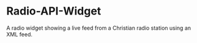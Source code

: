 # Radio-API-Widget
A radio widget showing a live feed from a Christian radio station using an XML feed.
